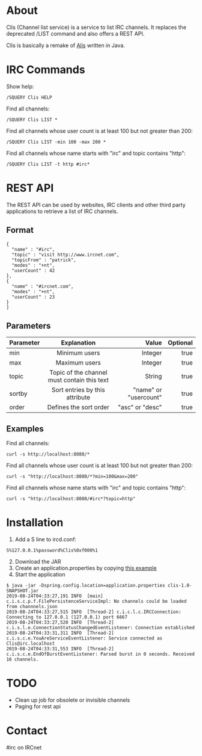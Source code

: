 # About
Clis (Channel list service) is a service to list IRC channels. It replaces the deprecated /LIST command and also offers a REST API.

Clis is basically a remake of [Alis](https://www.ircnet.com/articles/alis) written in Java.

# IRC Commands
Show help:
```
/SQUERY Clis HELP
```
Find all channels:
```
/SQUERY Clis LIST *
```

Find all channels whose user count is at least 100 but not greater than 200:
```
/SQUERY Clis LIST -min 100 -max 200 *
```

Find all channels whose name starts with "irc" and topic contains "http":
```
/SQUERY Clis LIST -t http #irc*
```


# REST API
The REST API can be used by websites, IRC clients and other third party applications to retrieve a list of IRC channels.

## Format
```[ 
{
  "name" : "#irc",
  "topic" : "visit http://www.ircnet.com",
  "topicFrom" : "patrick",
  "modes" : "+nt",
  "userCount" : 42
}, 
{
  "name" : "#ircnet.com",
  "modes" : "+nt",
  "userCount" : 23
}
]
```

## Parameters

| Parameter     | Explanation                                 | Value             | Optional  |
| ------------- |:-------------------------------------------:| ---------------------:|----------:|
| min           | Minimum users                               | Integer               | true      |
| max           | Maximum users                               | Integer               | true      |
| topic         | Topic of the channel must contain this text | String                | true      |
| sortby        | Sort entries by this attribute              | "name" or "usercount" | true      |
| order         | Defines the sort order                      | "asc" or "desc"       | true      |

## Examples
Find all channels:
```
curl -s http://localhost:8080/*
```

Find all channels whose user count is at least 100 but not greater than 200:
```
curl -s "http://localhost:8080/*?min=100&max=200"
```

Find all channels whose name starts with "irc" and topic contains "http":
```
curl -s "http://localhost:8080/#irc*?topic=http"
```

# Installation

1. Add a S line to ircd.conf:
```
S%127.0.0.1%password%Clis%0xf000%1
```
2. Download the JAR
3. Create an application.properties by copying [this example](https://github.com/ircnet-com/Clis/blob/master/src/main/resources/application.properties)
4. Start the application
```
$ java -jar -Dspring.config.location=application.properties clis-1.0-SNAPSHOT.jar 
2019-08-24T04:33:27,191 INFO  [main] c.i.s.c.p.f.FilePersistenceServiceImpl: No channels could be loaded from channnels.json
2019-08-24T04:33:27,515 INFO  [Thread-2] c.i.c.l.c.IRCConnection: Connecting to 127.0.0.1 (127.0.0.1) port 6667
2019-08-24T04:33:27,520 INFO  [Thread-2] c.i.s.l.e.ConnectionStatusChangedEventListener: Connection established
2019-08-24T04:33:31,311 INFO  [Thread-2] c.i.s.c.e.YouAreServiceEventListener: Service connected as Clis@irc.localhost
2019-08-24T04:33:31,553 INFO  [Thread-2] c.i.s.c.e.EndOfBurstEventListener: Parsed burst in 0 seconds. Received 16 channels.
```

# TODO
* Clean up job for obsolete or invisible channels
* Paging for rest api

# Contact
#irc on IRCnet

